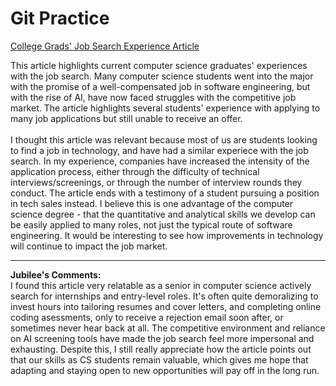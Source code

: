 # Git Practice
[College Grads' Job Search Experience Article](https://www.nytimes.com/2025/08/10/technology/coding-ai-jobs-students.html)

This article highlights current computer science graduates' experiences with the job search. Many computer science students went into the major with the promise of a well-compensated job in software engineering, but with the rise of AI, have now faced struggles with the competitive job market. The article highlights several students' experience with applying to many job applications but still unable to receive an offer. \
\
I thought this article was relevant because most of us are students looking to find a job in technology, and have had a similar experiece with the job search. In my experience, companies have increased the intensity of the application process, either through the difficulty of technical interviews/screenings, or through the number of interview rounds they conduct. The article ends with a testimony of a student pursuing a position in tech sales instead. I believe this is one advantage of the computer science degree - that the quantitative and analytical skills we develop can be easily applied to many roles, not just the typical route of software engineering. It would be interesting to see how improvements in technology will continue to impact the job market.

---

**Jubilee's Comments:**  
I found this article very relatable as a senior in computer science actively search for internships and entry-level roles. It's often quite demoralizing to invest hours into tailoring resumes and cover letters, and completing online coding asessments, only to receive a rejection email soon after, or sometimes never hear back at all. The competitive environment and reliance on AI screening tools have made the job search feel more impersonal and exhausting. Despite this, I still really appreciate how the article points out that our skills as CS students remain valuable, which gives me hope that adapting and staying open to new opportunities will pay off in the long run.